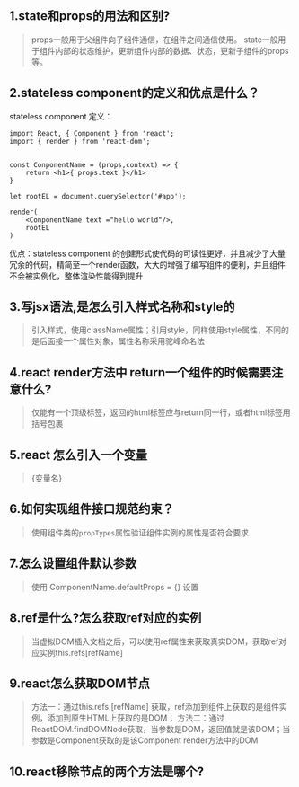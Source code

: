 ##  1.state和props的用法和区别?
> props一般用于父组件向子组件通信，在组件之间通信使用。
> state一般用于组件内部的状态维护，更新组件内部的数据、状态，更新子组件的props等。


##  2.stateless component的定义和优点是什么？
 stateless component 定义：
```
import React, { Component } from 'react';
import { render } from 'react-dom';


const ConponentName = (props,context) => {
    return <h1>{ props.text }</h1>
}

let rootEL = document.querySelector('#app');

render(
    <ConponentName text ="hello world"/>,
    rootEL
)
```

优点：stateless component 的创建形式使代码的可读性更好，并且减少了大量冗余的代码，精简至一个render函数，大大的增强了编写组件的便利，并且组件不会被实例化，整体渲染性能得到提升

##  3.写jsx语法,是怎么引入样式名称和style的
> 引入样式，使用className属性；引用style，同样使用style属性，不同的是后面接一个属性对象，属性名称采用驼峰命名法

##  4.react render方法中 return一个组件的时候需要注意什么?
> 仅能有一个顶级标签，返回的html标签应与return同一行，或者html标签用括号包裹

##  5.react 怎么引入一个变量
>  {变量名}


##  6.如何实现组件接口规范约束？
> 使用组件类的`propTypes`属性验证组件实例的属性是否符合要求

##  7.怎么设置组件默认参数
> 使用 ComponentName.defaultProps = {} 设置

##  8.ref是什么?怎么获取ref对应的实例
> 当虚拟DOM插入文档之后，可以使用ref属性来获取真实DOM，获取ref对应实例this.refs[refName]

##  9.react怎么获取DOM节点
> 方法一：通过this.refs.[refName]  获取，ref添加到组件上获取的是组件实例，添加到原生HTML上获取的是DOM；
> 方法二：通过ReactDOM.findDOMNode获取，当参数是DOM，返回值就是该DOM；当参数是Component获取的是该Component render方法中的DOM

##  10.react移除节点的两个方法是哪个?
>

